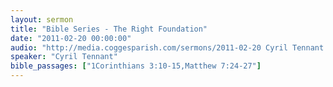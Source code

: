 ```yaml
---
layout: sermon
title: "Bible Series - The Right Foundation"
date: "2011-02-20 00:00:00"
audio: "http://media.coggesparish.com/sermons/2011-02-20 Cyril Tennant.mp3"
speaker: "Cyril Tennant"
bible_passages: ["1Corinthians 3:10-15,Matthew 7:24-27"]
---
```

